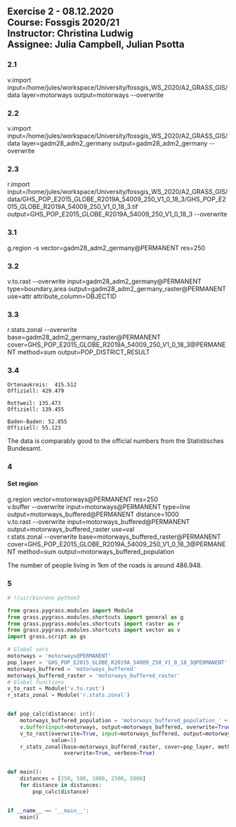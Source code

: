 **Exercise** 2 - 08.12.2020\
**Course**:  Fossgis 2020/21\
**Instructor**: Christina Ludwig\
**Assignee**: Julia Campbell, Julian Psotta
---

### 2.1

v.import input=/home/jules/workspace/University/fossgis_WS_2020/A2_GRASS_GIS/data layer=motorways output=motorways
--overwrite

### 2.2

v.import input=/home/jules/workspace/University/fossgis_WS_2020/A2_GRASS_GIS/data layer=gadm28_adm2_germany
output=gadm28_adm2_germany --overwrite

### 2.3

r.import
input=/home/jules/workspace/University/fossgis_WS_2020/A2_GRASS_GIS/data/GHS_POP_E2015_GLOBE_R2019A_54009_250_V1_0_18_3/GHS_POP_E2015_GLOBE_R2019A_54009_250_V1_0_18_3.tif
output=GHS_POP_E2015_GLOBE_R2019A_54009_250_V1_0_18_3 --overwrite

### 3.1

g.region -s vector=gadm28_adm2_germany@PERMANENT res=250

### 3.2

v.to.rast --overwrite input=gadm28_adm2_germany@PERMANENT type=boundary,area output=gadm28_adm2_germany_raster@PERMANENT
use=attr attribute_column=OBJECTID

### 3.3

r.stats.zonal --overwrite base=gadm28_adm2_germany_raster@PERMANENT
cover=GHS_POP_E2015_GLOBE_R2019A_54009_250_V1_0_18_3@PERMANENT method=sum output=POP_DISTRICT_RESULT

### 3.4

```
Ortenaukreis:  415.512
Offiziell: 429.479
```

```
Rottweil: 135.473
Offiziell: 139.455
```

```
Baden-Baden: 52.055
Offiziell: 55.123
```

The data is comparably good to the official numbers from the Statistisches Bundesamt.

### 4

#### Set region

g.region vector=motorways@PERMANENT res=250                           
v.buffer --overwrite input=motorways@PERMANENT type=line output=motorways_buffered@PERMANENT distance=1000   
v.to.rast --overwrite input=motorways_buffered@PERMANENT output=motorways_buffered_raster use=val   
r.stats.zonal --overwrite base=motorways_buffered_raster@PERMANENT
cover=GHS_POP_E2015_GLOBE_R2019A_54009_250_V1_0_18_3@PERMANENT method=sum output=motorways_buffered_population

The number of people living in 1km of the roads is around 486.948.

### 5

```python
# !/usr/bin/env python3

from grass.pygrass.modules import Module
from grass.pygrass.modules.shortcuts import general as g
from grass.pygrass.modules.shortcuts import raster as r
from grass.pygrass.modules.shortcuts import vector as v
import grass.script as gs

# Global vars
motorways = 'motorways@PERMANENT'
pop_layer = 'GHS_POP_E2015_GLOBE_R2019A_54009_250_V1_0_18_3@PERMANENT'
motorways_buffered = 'motorways_buffered'
motorways_buffered_raster = 'motorways_buffered_raster'
# Global functions
v_to_rast = Module('v.to.rast')
r_stats_zonal = Module('r.stats.zonal')


def pop_calc(distance: int):
    motorways_buffered_population = 'motorways_buffered_population_' + str(distance)
    v.buffer(input=motorways, output=motorways_buffered, overwrite=True, distance=distance, type='line')
    v_to_rast(overwrite=True, input=motorways_buffered, output=motorways_buffered_raster, type='area', use='val',
              value=1)
    r_stats_zonal(base=motorways_buffered_raster, cover=pop_layer, method='sum', output=motorways_buffered_population,
                  overwrite=True, verbose=True)


def main():
    distances = [250, 500, 1000, 2500, 5000]
    for distance in distances:
        pop_calc(distance)


if __name__ == '__main__':
    main()

```